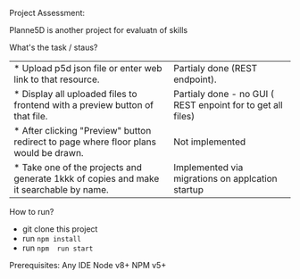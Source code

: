 Project Assessment:

Planne5D is another project for evaluatn of skills 

What's the task / staus?

|   |   |
|---|---|
| * Upload p5d json file or enter web link to that resource. | Partialy done (REST endpoint).  |  | * Persist p5d resource to datastore / Done | created ORM model with sequalize.js  |
| * Display all uploaded files to frontend with a preview button of that file. | Partialy done - no GUI ( REST enpoint for to get all files) |
| * After clicking "Preview" button redirect to page where floor plans would be drawn. | Not implemented |
| * Take one of the projects and generate 1kkk of copies and make it searchable by name. | Implemented  via migrations on applcation startup |

How to run?
* git clone this project
* run ``` npm install ```
* run ``` npm  run start ```

Prerequisites:
	Any IDE
	Node v8+
	NPM v5+